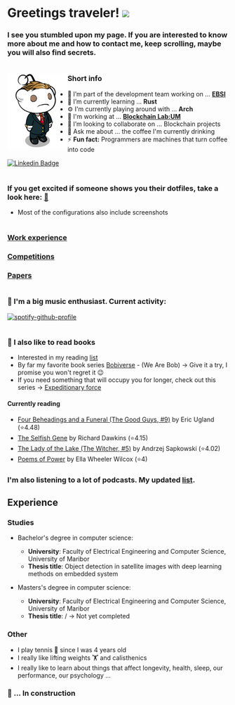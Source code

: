 # Greetings traveler! <img src="https://media.giphy.com/media/hvRJCLFzcasrR4ia7z/giphy.gif" width="25px">

### I see you stumbled upon my page. If you are interested to know more about me and how to contact me, keep scrolling, maybe you will also find secrets.

#
<img align="left" height="170" alt="Reddit character" src="character.png"/>

### **Short info**

- 🔭 I’m part of the development team working on ...  **[EBSI](https://ec.europa.eu/digital-building-blocks/wikis/display/EBSI/Home)**
- 🌱 I’m currently learning ... **Rust**
- :gear: I'm currently playing around with ... **Arch**
- 🏢 I'm working at ... **[Blockchain Lab:UM](https://blockchain-lab.um.si/?lang=en)**
- 👯 I’m looking to collaborate on ... Blockchain projects
- 💬 Ask me about ... the coffee I'm currently drinking
- ⚡ **Fun fact:** Programmers are machines that turn coffee into code

[![Linkedin Badge](https://img.shields.io/badge/-LinkedIn-0e76a8?style=flat-square&logo=Linkedin&logoColor=white)](https://www.linkedin.com/in/martin-domajnko/)

#

### If you get excited if someone shows you their dotfiles, take a look here: [:scroll:](https://github.com/martines3000/dotfiles)

- Most of the configurations also include screenshots

#

### [Work experience](pages/work.md)

### [Competitions](pages/competitions.md)

### [Papers](pages/papers.md)

#

### :musical_note: I'm a big music enthusiast. Current activity:

[![spotify-github-profile](https://spotify-github-profile.vercel.app/api/view?uid=martines3000&cover_image=true&theme=novatorem&bar_color=57f051&bar_color_cover=true)](https://spotify-github-profile.vercel.app/api/view?uid=martines3000&redirect=true)

#

### :book: I also like to read books

- Interested in my reading [list](https://www.goodreads.com/user/show/85786024-martin-domajnko)
- By far my favorite book series [Bobiverse](https://www.goodreads.com/series/192752-bobiverse) - (We Are Bob) &rarr; Give it a try, I promise you won't regret it :wink:
- If you need something that will occupy you for longer, check out this series &rarr; [Expeditionary force](https://www.goodreads.com/series/185650-expeditionary-force)

#### Currently reading

<!-- GOODREADS-LIST:START -->
- [Four Beheadings and a Funeral (The Good Guys, #9)](https://www.goodreads.com/review/show/5594675299?utm_medium=api&utm_source=rss) by Eric Ugland (⭐️4.48)
- [The Selfish Gene](https://www.goodreads.com/review/show/4605243130?utm_medium=api&utm_source=rss) by Richard Dawkins (⭐️4.15)
- [The Lady of the Lake (The Witcher, #5)](https://www.goodreads.com/review/show/4408632916?utm_medium=api&utm_source=rss) by Andrzej Sapkowski (⭐️4.02)
- [Poems of Power](https://www.goodreads.com/review/show/4316586720?utm_medium=api&utm_source=rss) by Ella Wheeler Wilcox (⭐️4)
<!-- GOODREADS-LIST:END -->

### I'm also listening to a lot of podcasts. My updated [list](https://martines3000.notion.site/martines3000/5e0519314e93426f9f1e5f53a7847637?v=394ebcf142a04541866b66da76b12eaa).

## Experience

### Studies

- Bachelor's degree in computer science:

  - **University**: Faculty of Electrical Engineering and Computer Science, University of Maribor
  - **Thesis title**: Object detection in satellite images with deep learning methods on embedded system

- Masters's degree in computer science:
  - **University**: Faculty of Electrical Engineering and Computer Science, University of Maribor
  - **Thesis title**: / &rarr; Not yet completed

### Other

- I play tennis :tennis: since I was 4 years old
- I really like lifting weights :weight_lifting: and calisthenics
- I really like to learn about things that affect longevity, health, sleep, our performance, our psychology ...

### :construction: ... In construction
